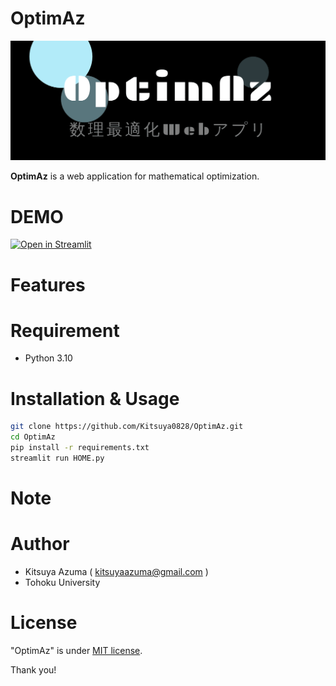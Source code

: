 # OptimAz
<img src="images/banner_image.png" alt="logo">

**OptimAz** is a web application for mathematical optimization. 


# DEMO

[![Open in Streamlit](https://static.streamlit.io/badges/streamlit_badge_black_white.svg)]()


# Features


# Requirement

* Python 3.10

# Installation & Usage

```bash
git clone https://github.com/Kitsuya0828/OptimAz.git
cd OptimAz
pip install -r requirements.txt
streamlit run HOME.py
```


# Note


# Author

* Kitsuya Azuma  ( kitsuyaazuma@gmail.com )
* Tohoku University


# License

"OptimAz" is under [MIT license](https://en.wikipedia.org/wiki/MIT_License).


Thank you!